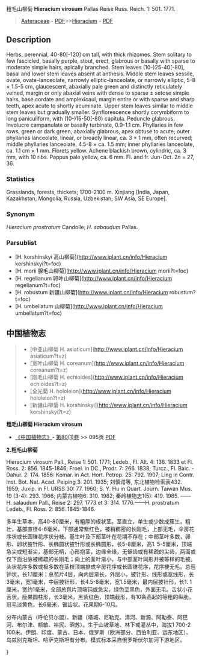 粗毛山柳菊 **Hieracium virosum** Pallas Reise Russ. Reich. 1: 501. 1771.

> [Asteraceae](http://www.iplant.cn/info/Asteraceae?t=foc) - [PDF](http://www.iplant.cn/foc/pdf/Asteraceae.pdf)>>[Hieracium](http://www.iplant.cn/info/Hieracium?t=foc) - [PDF](http://www.iplant.cn/foc/pdf/Hieracium.pdf)

## Description

Herbs, perennial, 40-80[-120] cm tall, with thick rhizomes. Stem solitary to few fascicled, basally purple, stout, erect, glabrous or basally with sparse to moderate simple hairs, apically branched. Stem leaves (10-)25-40[-80], basal and lower stem leaves absent at anthesis. Middle stem leaves sessile, ovate, ovate-lanceolate, narrowly elliptic-lanceolate, or narrowly elliptic, 5-8 × 1.5-5 cm, glaucescent, abaxially pale green and distinctly reticulately veined, margin or only abaxial veins with dense to sparse ± setose simple hairs, base cordate and amplexicaul, margin entire or with sparse and sharp teeth, apex acute to shortly acuminate. Upper stem leaves similar to middle stem leaves but gradually smaller. Synflorescence shortly corymbiform to long paniculiform, with (10-)15-50(-80) capitula. Peduncle glabrous. Involucre campanulate or basally turbinate, 0.9-1.1 cm. Phyllaries in few rows, green or dark green, abaxially glabrous, apex obtuse to acute; outer phyllaries lanceolate, linear, or broadly linear, ca. 3 × 1 mm, often recurved; middle phyllaries lanceolate, 4.5-8 × ca. 1.5 mm; inner phyllaries lanceolate, ca. 1.1 cm × 1 mm. Florets yellow. Achene blackish brown, cylindric, ca. 3 mm, with 10 ribs. Pappus pale yellow, ca. 6 mm. Fl. and fr. Jun-Oct. 2*n* = 27, 36.

### Statistics
Grasslands, forests, thickets; 1700-2100 m. Xinjiang [India, Japan, Kazakhstan, Mongolia, Russia, Uzbekistan; SW Asia, SE Europe].

### Synonym
*Hieracium prostratum* Candolle; *H. sabaudum* Pallas.

### Parsublist

* [H.  korshinskyi  高山柳菊](http://www.iplant.cn/info/Hieracium korshinskyi?t=foc)
* [H.  morii  腺毛山柳菊](http://www.iplant.cn/info/Hieracium morii?t=foc)
* [H.  regelianum  卵叶山柳菊](http://www.iplant.cn/info/Hieracium regelianum?t=foc)
* [H.  robustum  新疆山柳菊](http://www.iplant.cn/info/Hieracium robustum?t=foc)
* [H.  umbellatum  山柳菊](http://www.iplant.cn/info/Hieracium umbellatum?t=foc)

## 中国植物志

> * [中亚山柳菊  H.  asiaticum](http://www.iplant.cn/info/Hieracium asiaticum?t=z)
> * [宽叶山柳菊  H.  coreanum](http://www.iplant.cn/info/Hieracium coreanum?t=z)
> * [刚毛山柳菊  H.  echioides](http://www.iplant.cn/info/Hieracium echioides?t=z)
> * [全光菊  H.  hololeion](http://www.iplant.cn/info/Hieracium hololeion?t=z)
> * [新疆山柳菊  H.  korshinskyi](http://www.iplant.cn/info/Hieracium korshinskyi?t=z)

**粗毛山柳菊 Hieracium virosum**

* [《中国植物志》](http://www.iplant.cn/frps)- [第80(1)卷](http://www.iplant.cn/frps/vol/80(1)) >> 095页 [PDF](http://www.iplant.cn/frps/pdf/80(1)/095.PDF)

**2.粗毛山柳菊**

Hieracium virosum Pall., Reise 1: 501. 1771; Ledeb., Fl. Alt. 4: 136. 1833 et Fl. Ross. 2: 856. 1845-1846; Froel. in DC., Prodr. 7: 266. 1838; Turcz., Fl. Baic. -Dahur. 2: 174. 1856: Komar. in Act. Hort. Petrop. 25: 792. 1907; Ling in Contr. Inst. Bot. Nat. Acad. Peiping 3: 201. 1935; 刘慎谔等, 东北植物检索表432. 1959; Juxip. in Fl. URSS 30: 77. 1960; S. Y. Hu in Quart. Journ. Taiwan Mus. 19 (3-4): 293. 1966; 内蒙古植物6: 310. 1982; 秦岭植物志1(5): 419. 1985. ——H. salaudum Pall., Reise 2: 297. 1773 et 3: 314. 1776.——H. prostratum Ledeb., Fl. Ross. 2: 856. 1845-1846.

多年生草本，高40-80厘米，有粗厚的根状茎。茎直立，单生或少数成簇生，粗壮，基部直径4-6毫米，下部通常紫红色，被稍稠密的长刚毛，上部无毛，伞房花序状或长圆锥花序状分枝。基生叶及下部茎叶在花期不存在；中部茎叶多数，卵形、卵状披针形、长椭圆状披针形或长椭圆形，长5-8厘米，高1. 5-5厘米，顶端急尖或短渐尖，基部无柄，心形抱茎，边缘全缘，无锯齿或有稀疏的尖齿，两面或仅下面沿脉被稀疏的长刚毛；向上的茎叶渐小，与中部茎叶同形并被等样的毛被。头状花序多数或极多数在茎枝顶端排成伞房花序或长圆锥花序，花序梗无毛。总苞钟状，长1.1厘米；总苞片4层，向内层渐长，外层小，披针形、线形或宽线形，长3毫米，宽1毫米，中层披针形，长4.5-8毫米，宽1.5毫米，最内层披针形，长1. 1厘米，宽约1毫米，全部总苞片顶端钝或急尖，绿色至黑色，外面无毛。舌状小花舌状。瘦果圆柱形，长3毫米，黑紫红色，顶端截形，有10条高起的等粗的纵肋。冠毛淡黄色，长6毫米，锯齿状。花果期6-10月。

分布内蒙古（呼伦贝尔盟）、新疆（塔城、尼勒克、清河、新源、阿勒泰、阿巴河、布尔津、额敏、裕民、昭苏）。生于山坡草地、林下或灌丛中，海拔1 700-2 100米。伊朗、印度、蒙古、日本、俄罗斯（欧洲部分、西伯利亚、远东地区）、乌兹别克斯坦、哈萨克斯坦有分布。模式标本采自俄罗斯伏尔加河下游地区。

}